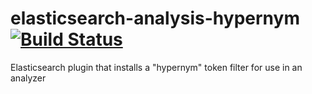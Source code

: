 # elasticsearch-analysis-hypernym [![Build Status](https://travis-ci.org/yaraju/elasticsearch-analysis-hypernym.svg?branch=master)](https://travis-ci.org/yaraju/elasticsearch-analysis-hypernym)

Elasticsearch plugin that installs a "hypernym" token filter for use in an analyzer

